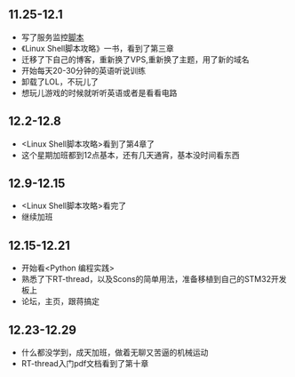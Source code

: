 ## 11.25-12.1

* 写了服务监控[脚本](https://github.com/fengxiaolong/monitor_script)
* 《Linux Shell脚本攻略》一书，看到了第三章
* 迁移了下自己的博客，重新换了VPS,重新换了主题，用了新的域名
* 开始每天20-30分钟的英语听说训练
* 卸载了LOL，不玩儿了
* 想玩儿游戏的时候就听听英语或者是看看电路  

## 12.2-12.8
* <Linux Shell脚本攻略>看到了第4章了
* 这个星期加班都到12点基本，还有几天通宵，基本没时间看东西

## 12.9-12.15
* <Linux Shell脚本攻略>看完了
* 继续加班  

## 12.15-12.21
* 开始看<Python 编程实践>
* 熟悉了下RT-thread，以及Scons的简单用法，准备移植到自己的STM32开发板上
* 论坛，主页，跟蒋搞定

## 12.23-12.29
* 什么都没学到，成天加班，做着无聊又苦逼的机械运动
* RT-thread入门pdf文档看到了第十章
